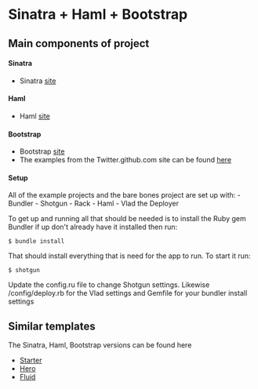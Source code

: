 # Sinatra + Haml + Bootstrap

## Main components of project

#### Sinatra
- Sinatra [site](http://www.sinatrarb.com/)

#### Haml
- Haml [site](http://haml.info/)

#### Bootstrap
- Bootstrap [site](http://twitter.github.io/bootstrap/)
- The examples from the Twitter.github.com site can be found [here](http://twitter.github.com/bootstrap/examples.html)


#### Setup
All of the example projects and the bare bones project are set up with:
    - Bundler
    - Shotgun
    - Rack
    - Haml
    - Vlad the Deployer

To get up and running all that should be needed is to install the Ruby gem
Bundler if up don't already have it installed then run:
    
    $ bundle install

  That should install everything that is need for the app to run. To start it run:
    
    
    $ shotgun
    

Update the config.ru file to change Shotgun settings. Likewise /config/deploy.rb for the Vlad settings and
Gemfile for your bundler install settings



## Similar templates
The Sinatra, Haml, Bootstrap versions can be found here

- [Starter](https://github.com/ghostandthemachine/sinatra-haml-bootstrap-starter)
- [Hero](https://github.com/ghostandthemachine/sinatra-haml-bootstrap-hero)
- [Fluid](https://github.com/ghostandthemachine/sinatra-haml-bootstrap-fluid)
